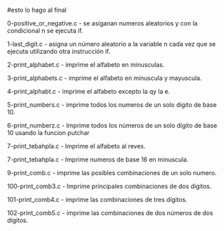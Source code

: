 #esto lo hago al final

0-positive_or_negative.c - se asiganan numeros aleatorios y con la condicional n se ejecuta if.

1-last_digit.c - asigna un número aleatorio a la variable n cada vez que se ejecuta utilizando otra instrucción if.

2-print_alphabet.c - imprime el alfabeto en minusculas.

3-print_alphabets.c - imprime el alfabeto en minuscula y mayuscula.

4-print_alphabt.c - imprime el alfabeto excepto la qy la e.

5-print_numbers.c - imprime todos los numeros de un solo digito de base 10.

6-print_numberz.c - Imprime todos los números de un solo dígito de base 10 usando la funcion putchar

7-print_tebahpla.c - Imprime el alfabeto al reves.

7-print_tebahpla.c - Imprime numeros de base 16 en minuscula.

9-print_comb.c - imprime las posibles combinaciones de un solo numero.

100-print_comb3.c - Imprime principales combinaciones de dos dígitos.

101-print_comb4.c - imprime las combinaciones de tres dígitos.

102-print_comb5.c - imprime las combinaciones de dos números de dos dígitos.
